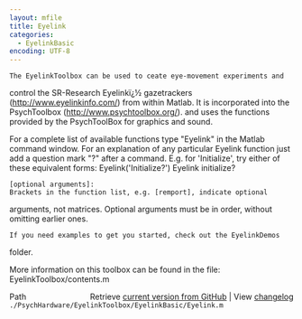 ```yaml
---
layout: mfile
title: Eyelink
categories:
  - EyelinkBasic
encoding: UTF-8
---
```



    The EyelinkToolbox can be used to ceate eye-movement experiments and
   control the SR-Research Eyelinkï¿½ gazetrackers
   (http://www.eyelinkinfo.com/) from within Matlab.
   It is incorporated into the PsychToolbox (http://www.psychtoolbox.org/).
   and uses the functions provided by the PsychToolBox for graphics and sound.

   For a complete list of available functions type "Eyelink" in the
   Matlab command window. For an explanation of any particular Eyelink
   function just add a question mark "?" after a command.
    E.g. for 'Initialize', try either of these equivalent forms:
        Eyelink('Initialize?')
        Eyelink initialize?

    [optional arguments]:
    Brackets in the function list, e.g. [remport], indicate optional
   arguments, not matrices. Optional arguments must be in order, without
   omitting earlier ones.

    If you need examples to get you started, check out the EyelinkDemos
   folder.

   More information on this toolbox can be found in the file:
   EyelinkToolbox/contents.m



<div class="code_header" style="text-align:right;">
  <span style="float:left;">Path&nbsp;&nbsp;</span> <span class="counter">Retrieve <a href=
  "https://raw.github.com/Psychtoolbox-3/Psychtoolbox-3/beta/./PsychHardware/EyelinkToolbox/EyelinkBasic/Eyelink.m">current version from GitHub</a> | View <a href=
  "https://github.com/Psychtoolbox-3/Psychtoolbox-3/commits/beta/./PsychHardware/EyelinkToolbox/EyelinkBasic/Eyelink.m">changelog</a></span>
</div>
<div class="code">
  <code>./PsychHardware/EyelinkToolbox/EyelinkBasic/Eyelink.m</code>
</div>
